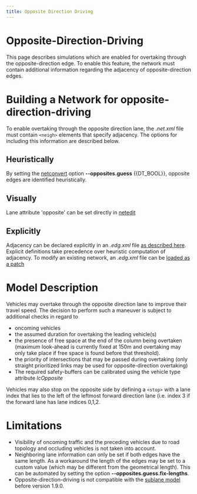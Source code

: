 ```yaml
---
title: Opposite Direction Driving
---
```


# Opposite-Direction-Driving

This page describes simulations which are enabled for overtaking
through the opposite-direction edge. To enable this feature, the network
must contain additional information regarding the adjacency of
opposite-direction edges.

# Building a Network for opposite-direction-driving

To enable overtaking through the opposite direction lane, the
*.net.xml* file must contain `<neigh>` elements that specify adjacency. The
options for including this information are described below.

## Heuristically

By setting the [netconvert](../netconvert.md) option **--opposites.guess** {{DT_BOOL}}, opposite
edges are identified heuristically.

## Visually

Lane attribute 'opposite' can be set directly in [netedit](../Netedit/elementsNetwork.md#lanes)

## Explicitly

Adjacency can be declared explicitly in an *.edg.xml* file [as described
here](../Networks/PlainXML.md#neighboring_opposite-direction_lanes).
Explicit definitions take precedence over heuristic computation of
adjacency. To modify an existing network, an *.edg.xml* file can be [loaded as a patch](../Tutorials/ScenarioGuide.md#modifying_the_network)

# Model Description

Vehicles may overtake through the opposite direction lane to improve
their travel speed. The decision to perform such a maneuver is subject
to additional checks in regard to

- oncoming vehicles
- the assumed duration for overtaking the leading vehicle(s)
- the presence of free space at the end of the column being overtaken
  (maximum look-ahead is currently fixed at 150m and overtaking may
  only take place if free space is found before that threshold).
- the priority of intersections that may be passed during overtaking
  (only straight prioritized links may be used for opposite-direction
  overtaking)
- The required safety-buffers can be calibrated using the vehicle type
  attribute *lcOpposite*

Vehicles may also stop on the opposite side by defining a `<stop>` with a lane index that lies to the left of the leftmost forward direction lane (i.e. index 3  if the forward lane has lane indices 0,1,2.

# Limitations

- Visibility of oncoming traffic and the preceding vehicles due to
  road topology and occluding vehicles is not taken into account.
- Neighboring lane information can only be set if both edges have the
  same length. As a workaround the length of the edges may be set to a
  custom value (which may be different from the geometrical length).
  This can be automated by setting the option **--opposites.guess.fix-lengths**.
- Opposite-direction-driving is not compatible with the [sublane
  model](../Simulation/SublaneModel.md) before version 1.9.0.
